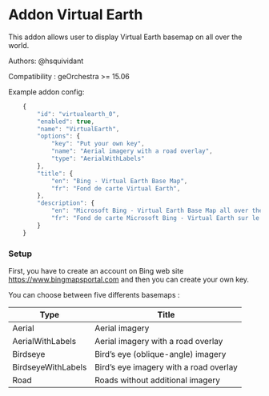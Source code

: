 Addon Virtual Earth
===================

This addon allows user to display Virtual Earth basemap on all over the world.

Authors: @hsquividant

Compatibility :  geOrchestra >= 15.06

Example addon config:

```js
    {
        "id": "virtualearth_0",
        "enabled": true,
        "name": "VirtualEarth",
        "options": {
            "key": "Put your own key",
            "name": "Aerial imagery with a road overlay",
            "type": "AerialWithLabels"
        },
        "title": {
            "en": "Bing - Virtual Earth Base Map",
            "fr": "Fond de carte Virtual Earth",
        },
        "description": {
            "en": "Microsoft Bing - Virtual Earth Base Map all over the world",
            "fr": "Fond de carte Microsoft Bing - Virtual Earth sur le monde entier",
        }
    }
```

### Setup

First, you have to create an account on Bing web site https://www.bingmapsportal.com and then you can create your own key. 

You can choose between five differents basemaps :

Type | Title
---- | -----
Aerial | Aerial imagery
AerialWithLabels | Aerial imagery with a road overlay
Birdseye | Bird’s eye (oblique-angle) imagery
BirdseyeWithLabels | Bird’s eye imagery with a road overlay
Road | Roads without additional imagery
